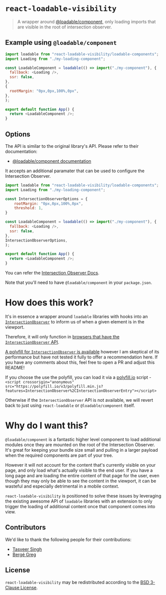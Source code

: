 # `react-loadable-visibility`

> A wrapper around [@loadable/component](https://github.com/smooth-code/loadable-components), only loading imports that are visible in the root of intersection observer.

## Example using `@loadable/component`

```js
import loadable from "react-loadable-visibility/loadable-components";
import Loading from "./my-loading-component";

const LoadableComponent = loadable(() => import("./my-component"), {
  fallback: <Loading />,
  ssr: false,
},
{
  rootMargin: "0px,0px,100%,0px",
},
);

export default function App() {
  return <LoadableComponent />;
}
```

## Options

The API is similar to the original library's API. Please refer to their documentation:

- [@loadable/component documentation](https://github.com/smooth-code/loadable-components#docs)

It accepts an additional paramater that can be used to configure the Intersection Observer.

```js
import loadable from "react-loadable-visibility/loadable-components";
import Loading from "./my-loading-component";

const IntersectionObserverOptions = {
    rootMargin: "0px,0px,100%,0px",
    threshold: 1,
}

const LoadableComponent = loadable(() => import("./my-component"), {
  fallback: <Loading />,
  ssr: false,
},
IntersectionObserverOptions,
);

export default function App() {
  return <LoadableComponent />;
}
```
You can refer the [Intersection Observer Docs](https://developer.mozilla.org/en-US/docs/Web/API/IntersectionObserver#instance_properties).

Note that you'll need to have `@loadable/component` in your `package.json`.

# How does this work?

It's in essence a wrapper around `loadable` libraries with hooks into an [`IntersectionObserver`](https://developer.mozilla.org/en-US/docs/Web/API/Intersection_Observer_API) to inform us of when a given element is in the viewport.

Therefore, it will only function in [browsers that have the `IntersectionObserver` API](http://caniuse.com/#feat=intersectionobserver).

[A polyfill for `IntersectionObserver` is available](https://github.com/w3c/IntersectionObserver/tree/master/polyfill) however I am skeptical of its performance but have not tested it fully to offer a recommendation here. If you have any comments about this, feel free to open a PR and adjust this README!

If you choose the use the polyfill, you can load it via a [polyfill.io](https://cdn.polyfill.io/v3/) script - `<script crossorigin="anonymous" src="https://polyfill.io/v3/polyfill.min.js?features=IntersectionObserver%2CIntersectionObserverEntry"></script>`

Otherwise if the `IntersectionObserver` API is not available, we will revert back to just using `react-loadable` or `@loadable/component` itself.

# Why do I want this?

`@loadable/component` is a fantastic higher level component to load additional modules once they are mounted on the root of the Intersection Observer. It's great for keeping your bundle size small and pulling in a larger payload when the required components are part of your tree.

However it will not account for the content that's currently visible on your page, and only load what's actually visible to the end user. If you have a long page and are loading the entire content of that page for the user, even though they may only be able to see the content in the viewport, it can be wasteful and especially detrimental in a mobile context.

`react-loadable-visibility` is positioned to solve these issues by leveraging the existing awesome API of `loadable` libraries with an extension to only trigger the loading of additional content once that component comes into view.

## Contributors

We'd like to thank the following people for their contributions:

- [Tasveer Singh](https://twitter.com/tazsingh)
- [Bergé Greg](https://twitter.com/neoziro)

## License

`react-loadable-visibility` may be redistributed according to the [BSD 3-Clause License](LICENSE).
